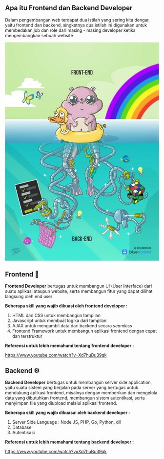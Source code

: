## Apa itu Frontend dan Backend Developer

Dalam pengembangan web terdapat dua istilah yang sering kita dengar, yaitu frontend dan backend, singkatnya dua istilah ini digunakan untuk membedakan job dan role dari masing - masing developer ketika mengembangkan sebuah website

![frontend vs backend](frontend-vs-backend.jpg)

## Frontend :rainbow:

**Frontend Developer** bertugas untuk membangun UI (User Interface) dari suatu aplikasi ataupun website, serta membangun fitur yang dapat dilihat langsung oleh end user

**Beberapa skill yang wajib dikuasi oleh frontend developer :**

1. HTML dan CSS untuk membangun tampilan
2. Javascript untuk membuat logika dari tampilan
3. AJAX untuk mengambil data dari backend secara _seamless_
4. Frontend Framework untuk membangun aplikasi frontend dengan cepat dan terstruktur

**Referensi untuk lebih memahami tentang frontend developer :**

https://www.youtube.com/watch?v=Xd7huBu39qk

## Backend :gear:

**Backend Developer** bertugas untuk membangun server side application, yaitu suatu sistem yang berjalan pada server yang bertugas untuk mendukung aplikasi frontend, misalnya dengan memberikan dan mengelola data yang dibutuhkan frontend, membangun sistem autentikasi, serta menyimpan file yang diupload melalui aplikasi frontend.

**Beberapa skill yang wajib dikuasai oleh backend developer :**

1. Server Side Language : Node JS, PHP, Go, Python, dll
2. Database
3. Autentikasi

**Referensi untuk lebih memahami tentang backend developer :**

https://www.youtube.com/watch?v=Xd7huBu39qk
